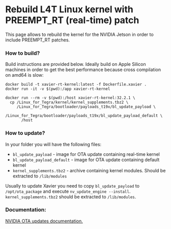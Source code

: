 # Rebuild L4T Linux kernel with PREEMPT_RT (real-time) patch
This page allows to rebuild the kernel for the NVIDIA Jetson in order to include PREEMPT_RT patches.

### How to build?
Build instructions are provided below. Ideally build on Apple Silicon machines in order to get the best performance because cross compilation on amd64 is slow:
```
docker build -t xavier-rt-kernel:latest -f Dockerfile.xavier .
docker run -it -v $(pwd):/app xavier-rt-kernel

docker run --rm -v $(pwd):/host xavier-rt-kernel:32.2.1 \
  cp /Linux_for_Tegra/kernel/kernel_supplements.tbz2 \
     /Linux_for_Tegra/bootloader/payloads_t19x/bl_update_payload \
     /Linux_for_Tegra/bootloader/payloads_t19x/bl_update_payload_default \
       /host
```

### How to update?
In your folder you will have the following files:
- `bl_update_payload` - image for OTA update containing real-time kernel
- `bl_update_payload_default` - image for OTA update containing default kernel
- `kernel_supplements.tbz2` - archive containing kernel modules. Should be extracted to `/lib/modules`

Usually to update Xavier you need to copy `bl_update_payload` to `/opt/ota_package` and execute `nv_update_engine --install`. `kernel_supplements.tbz2` should be extracted to `/lib/modules`.

### Documentation:
[NVIDIA OTA updates documentation.](https://docs.nvidia.com/jetson/l4t/index.html#page/Tegra%2520Linux%2520Driver%2520Package%2520Development%2520Guide%2Fbootloader_update.html%23wwconnect_header)
